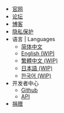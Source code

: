 * [官网](https://www.mcshiyi.com)  
* [论坛](https://bbs.mcshiyi.com)
* [博客](https://blog.mcshiyi.com)
* [隐私保护](zh-CN/privacy/privacy.md)
* 语言 | Languages
    * [简体中文](/)
    * [English (WIP)](/en-US/)
    * [繁體中文 (WIP)](/zh-TW/)
    * [日本語 (WIP)](/ja-JP/)
    * [한국어 (WIP)](/ko-KR/)
* 开发者中心
    * [Github](https://github.com/TimoryGroup)
    * [API](/zh-CN/dev/api.md)
* [捐赠](https://www.mcshiyi.com/donateserver.html)